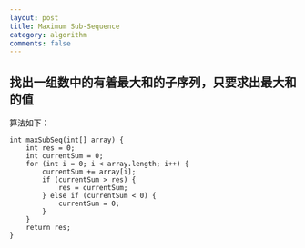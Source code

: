 ```yaml
---
layout: post
title: Maximum Sub-Sequence
category: algorithm
comments: false
---
```

## 找出一组数中的有着最大和的子序列，只要求出最大和的值
算法如下：

	int maxSubSeq(int[] array) {
        int res = 0;
        int currentSum = 0;
        for (int i = 0; i < array.length; i++) {
            currentSum += array[i];
            if (currentSum > res) {
                res = currentSum;
            } else if (currentSum < 0) {
                currentSum = 0;
            }
        }
        return res;
    }